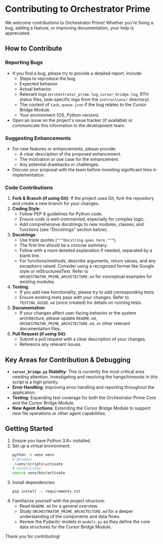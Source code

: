 # Contributing to Orchestrator Prime

We welcome contributions to Orchestrator Prime! Whether you're fixing a bug, adding a feature, or improving documentation, your help is appreciated.

## How to Contribute

### Reporting Bugs
-   If you find a bug, please try to provide a detailed report. Include:
    -   Steps to reproduce the bug.
    -   Expected behavior.
    -   Actual behavior.
    -   Relevant logs (`orchestrator_prime.log`, `cursor_bridge.log`, RTH status files, task-specific logs from the `instructions/` directory).
    -   The content of `task_queue.json` if the bug relates to the Cursor Bridge Module.
    -   Your environment (OS, Python version).
-   Open an issue on the project's issue tracker (if available) or communicate this information to the development team.

### Suggesting Enhancements
-   For new features or enhancements, please provide:
    -   A clear description of the proposed enhancement.
    -   The motivation or use case for the enhancement.
    -   Any potential drawbacks or challenges.
-   Discuss your proposal with the team before investing significant time in implementation.

### Code Contributions
1.  **Fork & Branch (if using Git)**: If the project uses Git, fork the repository and create a new branch for your changes.
2.  **Coding Style**:
    -   Follow PEP 8 guidelines for Python code.
    -   Ensure code is well-commented, especially for complex logic.
    -   Add comprehensive docstrings to new modules, classes, and functions (see "Docstrings" section below).
3.  **Docstrings**:
    -   Use triple quotes (`"""Docstring goes here."""`).
    -   The first line should be a concise summary.
    -   Follow with a more detailed explanation if needed, separated by a blank line.
    -   For functions/methods, describe arguments, return values, and any exceptions raised. Consider using a recognized format like Google style or reStructuredText. Refer to `ORCHESTRATOR_PRIME_ARCHITECTURE.md` for conceptual examples for existing modules.
4.  **Testing**:
    -   If you add new functionality, please try to add corresponding tests.
    -   Ensure existing tests pass with your changes. Refer to `TESTING_GUIDE.md` (once created) for details on running tests.
5.  **Documentation**:
    -   If your changes affect user-facing behavior or the system architecture, please update `README.md`, `ORCHESTRATOR_PRIME_ARCHITECTURE.md`, or other relevant documentation files.
6.  **Pull Request (if using Git)**:
    -   Submit a pull request with a clear description of your changes.
    -   Reference any relevant issues.

## Key Areas for Contribution & Debugging

-   **`cursor_bridge.py` Stability**: This is currently the most critical area needing attention. Investigating and resolving the hangs/timeouts in this script is a high priority.
-   **Error Handling**: Improving error handling and reporting throughout the application.
-   **Testing**: Expanding test coverage for both the Orchestrator Prime Core and the Cursor Bridge Module.
-   **New Agent Actions**: Extending the Cursor Bridge Module to support new file operations or other agent capabilities.

## Getting Started

1.  Ensure you have Python 3.8+ installed.
2.  Set up a virtual environment:
    ```bash
    python -m venv venv
    # Windows
    .\venv\Scripts\activate
    # macOS/Linux
    source venv/bin/activate
    ```
3.  Install dependencies:
    ```bash
    pip install -r requirements.txt
    ```
4.  Familiarize yourself with the project structure:
    -   Read `README.md` for a general overview.
    -   Study `ORCHESTRATOR_PRIME_ARCHITECTURE.md` for a deeper understanding of the components and data flows.
    -   Review the Pydantic models in `models.py` as they define the core data structures for the Cursor Bridge Module.

Thank you for contributing! 